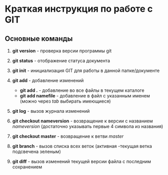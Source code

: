 # Краткая инструкция по работе с GIT

## Основные команды

1. **git version** - проверка версии программы git

2. **git status** - отображение статуса документа

3. **git init** - инициализация GIT для работы в данной папке/документе

4. **git add** - добавление изменений
     * **git add .** - добавление во все файлы в текущем каталоге
     * **git add namefile** - добавление в файл с указанным именем (можно через *tab* выбирать имеющиеся)
5. **git log** - вызов журнала изменений
6. **git checkout nameversion** - возвращение к версии с названием *nameversion* (достаточно указывать первые 4 символа из названия)
7. **git checkout master** - возвращение к ветви *master*
8. **git branch** - вызов списка всех веток (активная -текущая ветка подсвечена зеленым)
9. **git diff** - вызов изменений текущей версии файла с последним сохранением